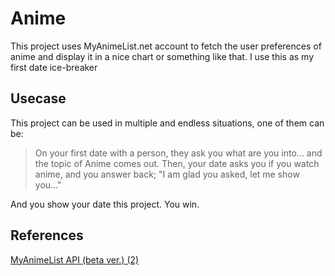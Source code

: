 # Anime

This project uses MyAnimeList.net account to fetch the user preferences of anime and display it in a nice chart or something like that. I use this as my first date ice-breaker 

## Usecase

This project can be used in multiple and endless situations, one of them can be:

> On your first date with a person, they ask you what are you into... and the topic of Anime comes out. Then, your date asks you if you watch anime, and you answer back; "I am glad you asked, let me show you..."

And you show your date this project. You win. 

## References

[MyAnimeList API (beta ver.) (2)](https://myanimelist.net/apiconfig/references/api/v2)
